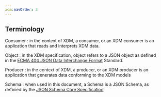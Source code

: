 ```yaml
---
xdm:navOrder: 3
---
```

## Terminology

Consumer
: in the context of XDM, a consumer, or an XDM consumer is an application that reads and interprets XDM data.

Object
: in the XDM specification, object refers to a JSON object as defined in the [ECMA 404 JSON Data Interchange Format](https://www.ecma-international.org/publications/standards/Ecma-404.htm) Standard.

Producer
: in the context of XDM, a producer, or an XDM producer is an application that generates data conforming to the XDM models

Schema
: when used in this document, a Schema is a JSON Schema, as definied by the [JSON Schema Core Specification](http://json-schema.org/latest/json-schema-core.html)
